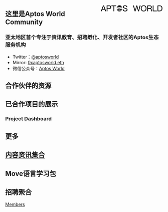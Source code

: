 <img 
    align="right" 
    style="pointer-events:none;" 
    src="./images/logofont.png" width=40%
/>

## 这里是Aptos World Community

### 亚太地区首个专注于资讯教育、招聘孵化、开发者社区的Aptos生态服务机构

- Twitter：[@aptosworld](https://twitter.com/aptosworld)
- Mirror: [0xaptosworld.eth](https://mirror.xyz/0xaptosworld.eth)
- 微信公众号：[Aptos World](./src/Wechat.md)

## 合作伙伴的资源

## 已合作项目的展示

### Project Dashboard

## 更多

## [内容资讯集合](./src/myPost.md)

## Move语言学习包

## 招聘聚合

[Members](./src/members.md)